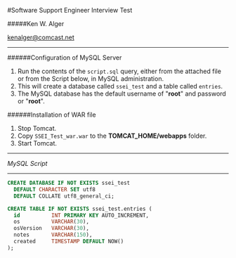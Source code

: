 #Software Support Engineer Interview Test

#####Ken W. Alger

<kenalger@comcast.net>

---

######Configuration of MySQL Server
1. Run the contents of the `script.sql` query, either from the attached file or from the Script below, in MySQL administration.
2. This will create a database called `ssei_test` and a table called `entries`.
3. The MySQL database has the default username of "**root**" and password or "**root**".

######Installation of WAR file
1. Stop Tomcat.
1. Copy `SSEI_Test_war.war` to the **TOMCAT_HOME/webapps** folder.
1. Start Tomcat.
  

---

_MySQL Script_

---

```sql
CREATE DATABASE IF NOT EXISTS ssei_test
  DEFAULT CHARACTER SET utf8
  DEFAULT COLLATE utf8_general_ci;

CREATE TABLE IF NOT EXISTS ssei_test.entries (
  id          INT PRIMARY KEY AUTO_INCREMENT,
  os          VARCHAR(30),
  osVersion   VARCHAR(30),
  notes       VARCHAR(150),
  created     TIMESTAMP DEFAULT NOW()
);
```
